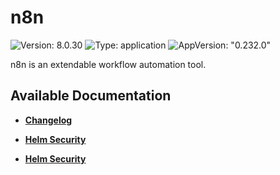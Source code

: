 # n8n

![Version: 8.0.30](https://img.shields.io/badge/Version-8.0.30-informational?style=flat-square) ![Type: application](https://img.shields.io/badge/Type-application-informational?style=flat-square) ![AppVersion: "0.232.0"](https://img.shields.io/badge/AppVersion-"0.232.0"-informational?style=flat-square)

n8n is an extendable workflow automation tool.

## Available Documentation

- [**Changelog**](CHANGELOG)

- [**Helm Security**](container-security)

- [**Helm Security**](helm-security)

